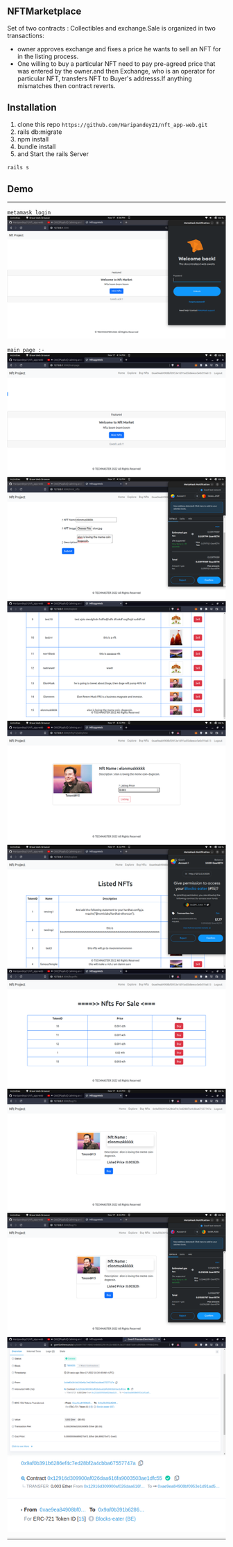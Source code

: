 
## NFTMarketplace 

Set of two contracts : Collectibles and exchange.Sale is organized in two transactions:
* owner approves exchange and fixes a price he wants to sell an NFT for in the listing process.
* One willing to buy a particular NFT need to pay pre-agreed price that was entered by the owner.and then  Exchange, who is an operator for particular NFT, transfers NFT to Buyer's addresss.If anything mismatches then contract reverts. 
 
## Installation 
1. clone this repo 
`https://github.com/Haripandey21/nft_app-web.git` 
2. rails db:migrate
3. npm install
4. bundle install 
5. and Start the rails Server 
 ```bash
 rails s 

 ```
 ## Demo 
 ----------------------------------------------------------------------------------------------
 `metamask login`
 ![](https://github.com/Haripandey21/nft_app-web/blob/main/app/assets/images/1.png)

 `main page :- `
 ![](https://github.com/Haripandey21/nft_app-web/blob/main/app/assets/images/2.png)
 ![](https://github.com/Haripandey21/nft_app-web/blob/main/app/assets/images/3.png)
 ![](https://github.com/Haripandey21/nft_app-web/blob/main/app/assets/images/4.png)
 ![](https://github.com/Haripandey21/nft_app-web/blob/main/app/assets/images/5.png)
 ![](https://github.com/Haripandey21/nft_app-web/blob/main/app/assets/images/6.png)
 ![](https://github.com/Haripandey21/nft_app-web/blob/main/app/assets/images/7.png)
 ![](https://github.com/Haripandey21/nft_app-web/blob/main/app/assets/images/8.png)
 ![](https://github.com/Haripandey21/nft_app-web/blob/main/app/assets/images/9.png)
 ![](https://github.com/Haripandey21/nft_app-web/blob/main/app/assets/images/10.png)
 ![](https://github.com/Haripandey21/nft_app-web/blob/main/app/assets/images/11.png)

 ----------------------------------------------------------------------------------------------
